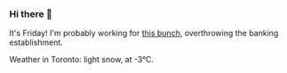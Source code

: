 ### Hi there :wave:

It's Friday! I'm probably working for [this bunch](https://github.com/kohofinancial), overthrowing the banking establishment.

Weather in Toronto: light snow, at -3°C.
